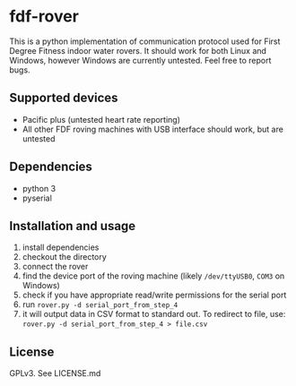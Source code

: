 fdf-rover
==========
This is a python implementation of communication protocol used for First Degree Fitness indoor water rovers. It should work for both Linux and Windows, however Windows are currently untested. Feel free to report bugs.

Supported devices
---------------
* Pacific plus (untested heart rate reporting)
* All other FDF roving machines with USB interface should work, but are untested

Dependencies
---------------
* python 3
* pyserial

Installation and usage
---------------
1. install dependencies
2. checkout the directory
3. connect the rover
4. find the device port of the roving machine (likely `/dev/ttyUSB0`, `COM3` on Windows)
5. check if you have appropriate read/write permissions for the serial port
6. run `rover.py -d serial_port_from_step_4`
7. it will output data in CSV format to standard out. To redirect to file, use: `rover.py -d serial_port_from_step_4 > file.csv`

License
---------------
GPLv3. See LICENSE.md


